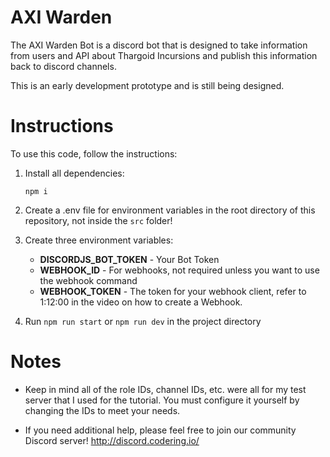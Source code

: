 # AXI Warden

The AXI Warden Bot is a discord bot that is designed to take information from users and API about Thargoid Incursions and publish this information back to discord channels.

This is an early development prototype and is still being designed.

# Instructions

To use this code, follow the instructions:

1) Install all dependencies:

    `npm i`

2) Create a .env file for environment variables in the root directory of this repository, not inside the `src` folder!

3) Create three environment variables:
    - **DISCORDJS_BOT_TOKEN** - Your Bot Token
    - **WEBHOOK_ID** - For webhooks, not required unless you want to use the webhook command
    - **WEBHOOK_TOKEN** - The token for your webhook client, refer to 1:12:00 in the video on how to create a Webhook.

4) Run `npm run start` or `npm run dev` in the project directory

# Notes

- Keep in mind all of the role IDs, channel IDs, etc. were all for my test server that I used for the tutorial. You must configure it yourself by changing the IDs to meet your needs.

- If you need additional help, please feel free to join our community Discord server! http://discord.codering.io/
